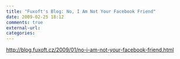```yaml
---
title: "Fuxoft's Blog: No, I Am Not Your Facebook Friend"
date: 2009-02-25 18:12
comments: true
external-url:
categories:
---
```

<http://blog.fuxoft.cz/2009/01/no-i-am-not-your-facebook-friend.html>
